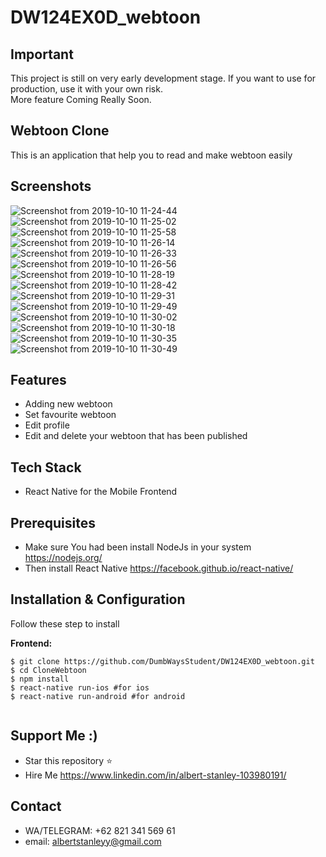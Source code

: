 # DW124EX0D_webtoon

## Important
This project is still on very early development stage. If you want to use for production, use it with your own risk.
<br>More feature Coming Really Soon.

## Webtoon Clone
This is an application that help you to read and make webtoon easily

## Screenshots

  ![Screenshot from 2019-10-10 11-24-44](https://user-images.githubusercontent.com/52713279/66539271-a8e57880-eb51-11e9-9834-dd947e7f54d1.png)
![Screenshot from 2019-10-10 11-25-02](https://user-images.githubusercontent.com/52713279/66539272-a97e0f00-eb51-11e9-82e6-4f493716a252.png)
![Screenshot from 2019-10-10 11-25-58](https://user-images.githubusercontent.com/52713279/66539273-a97e0f00-eb51-11e9-848e-3a397cba98fb.png)
![Screenshot from 2019-10-10 11-26-14](https://user-images.githubusercontent.com/52713279/66539274-a97e0f00-eb51-11e9-9110-a785730e9686.png)
![Screenshot from 2019-10-10 11-26-33](https://user-images.githubusercontent.com/52713279/66539275-aa16a580-eb51-11e9-967b-6e050c44f1df.png)
![Screenshot from 2019-10-10 11-26-56](https://user-images.githubusercontent.com/52713279/66539276-aa16a580-eb51-11e9-822c-c0ae461e6e6f.png)
![Screenshot from 2019-10-10 11-28-19](https://user-images.githubusercontent.com/52713279/66539277-aaaf3c00-eb51-11e9-9554-210bba5833b6.png)
![Screenshot from 2019-10-10 11-28-42](https://user-images.githubusercontent.com/52713279/66539278-aaaf3c00-eb51-11e9-9fbb-1fb2772713f7.png)
![Screenshot from 2019-10-10 11-29-31](https://user-images.githubusercontent.com/52713279/66539279-ab47d280-eb51-11e9-8956-1a51da9b3d6a.png)
![Screenshot from 2019-10-10 11-29-49](https://user-images.githubusercontent.com/52713279/66539282-ab47d280-eb51-11e9-8493-8985c56dc8a2.png)
![Screenshot from 2019-10-10 11-30-02](https://user-images.githubusercontent.com/52713279/66539283-ab47d280-eb51-11e9-9a8e-aa604f6ae14c.png)
![Screenshot from 2019-10-10 11-30-18](https://user-images.githubusercontent.com/52713279/66539285-abe06900-eb51-11e9-8922-0a15a467cc1e.png)
![Screenshot from 2019-10-10 11-30-35](https://user-images.githubusercontent.com/52713279/66539286-abe06900-eb51-11e9-9d87-6d7104943461.png)
![Screenshot from 2019-10-10 11-30-49](https://user-images.githubusercontent.com/52713279/66539287-ac78ff80-eb51-11e9-94d7-9cd6d8332cde.png)


## Features
* Adding new webtoon
* Set favourite webtoon
* Edit profile 
* Edit and delete your webtoon that has been published

## Tech Stack
* React Native for the Mobile Frontend

## Prerequisites
* Make sure You had been install NodeJs in your system https://nodejs.org/
* Then install React Native https://facebook.github.io/react-native/

## Installation & Configuration
Follow these step to install

**Frontend:**
```
$ git clone https://github.com/DumbWaysStudent/DW124EX0D_webtoon.git
$ cd CloneWebtoon
$ npm install
$ react-native run-ios #for ios
$ react-native run-android #for android
```


```
```

## Support Me :)
* Star this repository :star:
* Hire Me https://www.linkedin.com/in/albert-stanley-103980191/

## Contact 
* WA/TELEGRAM: +62 821 341 569 61
* email: albertstanleyy@gmail.com

